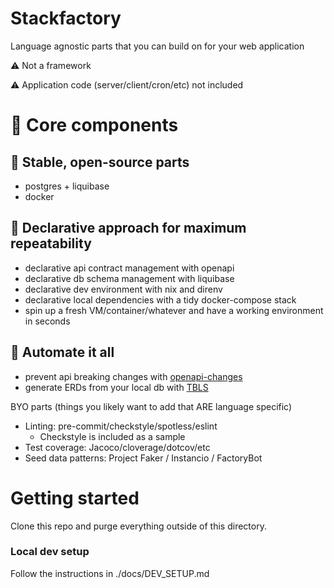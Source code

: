 # Stackfactory

Language agnostic parts that you can build on for your web application

:warning: Not a framework

:warning: Application code (server/client/cron/etc) not included


# :rocket: Core components
## :floppy_disk: Stable, open-source parts
- postgres + liquibase
- docker
## :repeat: Declarative approach for maximum repeatability
- declarative api contract management with openapi
- declarative db schema management with liquibase
- declarative dev environment with nix and direnv
- declarative local dependencies with a tidy docker-compose stack
- spin up a fresh VM/container/whatever and have a working environment in seconds
## :robot: Automate it all
- prevent api breaking changes with [openapi-changes ](https://github.com/pb33f/openapi-changes)
- generate ERDs from your local db with [TBLS](https://github.com/k1LoW/tbls)


BYO parts (things you likely want to add that ARE language specific)
- Linting: pre-commit/checkstyle/spotless/eslint
    - Checkstyle is included as a sample
- Test coverage: Jacoco/cloverage/dotcov/etc
- Seed data patterns: Project Faker / Instancio / FactoryBot

# Getting started

Clone this repo and purge everything outside of this directory.

### Local dev setup

Follow the instructions in ./docs/DEV_SETUP.md
